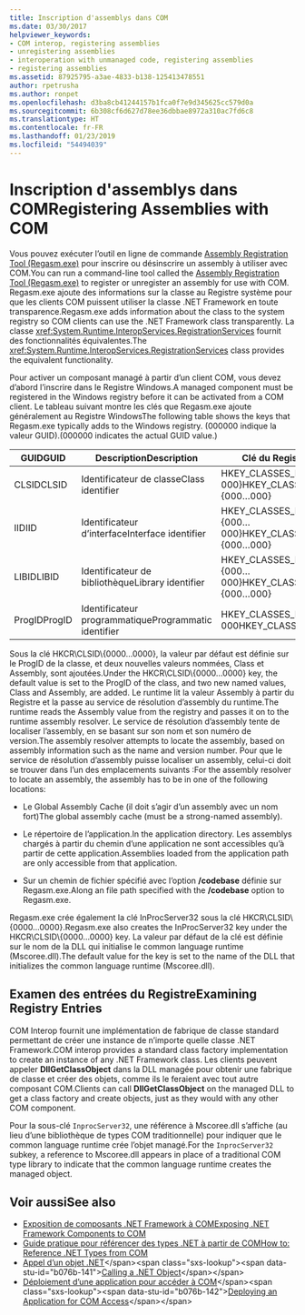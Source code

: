 ```yaml
---
title: Inscription d'assemblys dans COM
ms.date: 03/30/2017
helpviewer_keywords:
- COM interop, registering assemblies
- unregistering assemblies
- interoperation with unmanaged code, registering assemblies
- registering assemblies
ms.assetid: 87925795-a3ae-4833-b138-125413478551
author: rpetrusha
ms.author: ronpet
ms.openlocfilehash: d3ba8cb41244157b1fca0f7e9d345625cc579d0a
ms.sourcegitcommit: 6b308cf6d627d78ee36dbbae8972a310ac7fd6c8
ms.translationtype: HT
ms.contentlocale: fr-FR
ms.lasthandoff: 01/23/2019
ms.locfileid: "54494039"
---
```

# <a name="registering-assemblies-with-com"></a><span data-ttu-id="b076b-102">Inscription d'assemblys dans COM</span><span class="sxs-lookup"><span data-stu-id="b076b-102">Registering Assemblies with COM</span></span>
<span data-ttu-id="b076b-103">Vous pouvez exécuter l’outil en ligne de commande [Assembly Registration Tool (Regasm.exe)](../tools/regasm-exe-assembly-registration-tool.md) pour inscrire ou désinscrire un assembly à utiliser avec COM.</span><span class="sxs-lookup"><span data-stu-id="b076b-103">You can run a command-line tool called the [Assembly Registration Tool (Regasm.exe)](../tools/regasm-exe-assembly-registration-tool.md) to register or unregister an assembly for use with COM.</span></span> <span data-ttu-id="b076b-104">Regasm.exe ajoute des informations sur la classe au Registre système pour que les clients COM puissent utiliser la classe .NET Framework en toute transparence.</span><span class="sxs-lookup"><span data-stu-id="b076b-104">Regasm.exe adds information about the class to the system registry so COM clients can use the .NET Framework class transparently.</span></span> <span data-ttu-id="b076b-105">La classe <xref:System.Runtime.InteropServices.RegistrationServices> fournit des fonctionnalités équivalentes.</span><span class="sxs-lookup"><span data-stu-id="b076b-105">The <xref:System.Runtime.InteropServices.RegistrationServices> class provides the equivalent functionality.</span></span>  
  
 <span data-ttu-id="b076b-106">Pour activer un composant managé à partir d’un client COM, vous devez d’abord l’inscrire dans le Registre Windows.</span><span class="sxs-lookup"><span data-stu-id="b076b-106">A managed component must be registered in the Windows registry before it can be activated from a COM client.</span></span> <span data-ttu-id="b076b-107">Le tableau suivant montre les clés que Regasm.exe ajoute généralement au Registre Windows</span><span class="sxs-lookup"><span data-stu-id="b076b-107">The following table shows the keys that Regasm.exe typically adds to the Windows registry.</span></span> <span data-ttu-id="b076b-108">(000000 indique la valeur GUID).</span><span class="sxs-lookup"><span data-stu-id="b076b-108">(000000 indicates the actual GUID value.)</span></span>  
  
|<span data-ttu-id="b076b-109">GUID</span><span class="sxs-lookup"><span data-stu-id="b076b-109">GUID</span></span>|<span data-ttu-id="b076b-110">Description</span><span class="sxs-lookup"><span data-stu-id="b076b-110">Description</span></span>|<span data-ttu-id="b076b-111">Clé du Registre</span><span class="sxs-lookup"><span data-stu-id="b076b-111">Registry key</span></span>|  
|----------|-----------------|------------------|  
|<span data-ttu-id="b076b-112">CLSID</span><span class="sxs-lookup"><span data-stu-id="b076b-112">CLSID</span></span>|<span data-ttu-id="b076b-113">Identificateur de classe</span><span class="sxs-lookup"><span data-stu-id="b076b-113">Class identifier</span></span>|<span data-ttu-id="b076b-114">HKEY_CLASSES_ROOT\CLSID\\{000…000}</span><span class="sxs-lookup"><span data-stu-id="b076b-114">HKEY_CLASSES_ROOT\CLSID\\{000…000}</span></span>|  
|<span data-ttu-id="b076b-115">IID</span><span class="sxs-lookup"><span data-stu-id="b076b-115">IID</span></span>|<span data-ttu-id="b076b-116">Identificateur d’interface</span><span class="sxs-lookup"><span data-stu-id="b076b-116">Interface identifier</span></span>|<span data-ttu-id="b076b-117">HKEY_CLASSES_ROOT\Interface\\{000…000}</span><span class="sxs-lookup"><span data-stu-id="b076b-117">HKEY_CLASSES_ROOT\Interface\\{000…000}</span></span>|  
|<span data-ttu-id="b076b-118">LIBID</span><span class="sxs-lookup"><span data-stu-id="b076b-118">LIBID</span></span>|<span data-ttu-id="b076b-119">Identificateur de bibliothèque</span><span class="sxs-lookup"><span data-stu-id="b076b-119">Library identifier</span></span>|<span data-ttu-id="b076b-120">HKEY_CLASSES_ROOT\TypeLib\\{000…000}</span><span class="sxs-lookup"><span data-stu-id="b076b-120">HKEY_CLASSES_ROOT\TypeLib\\{000…000}</span></span>|  
|<span data-ttu-id="b076b-121">ProgID</span><span class="sxs-lookup"><span data-stu-id="b076b-121">ProgID</span></span>|<span data-ttu-id="b076b-122">Identificateur programmatique</span><span class="sxs-lookup"><span data-stu-id="b076b-122">Programmatic identifier</span></span>|<span data-ttu-id="b076b-123">HKEY_CLASSES_ROOT\000…000</span><span class="sxs-lookup"><span data-stu-id="b076b-123">HKEY_CLASSES_ROOT\000…000</span></span>|  
  
 <span data-ttu-id="b076b-124">Sous la clé HKCR\CLSID\\{0000…0000}, la valeur par défaut est définie sur le ProgID de la classe, et deux nouvelles valeurs nommées, Class et Assembly, sont ajoutées.</span><span class="sxs-lookup"><span data-stu-id="b076b-124">Under the HKCR\CLSID\\{0000…0000} key, the default value is set to the ProgID of the class, and two new named values, Class and Assembly, are added.</span></span> <span data-ttu-id="b076b-125">Le runtime lit la valeur Assembly à partir du Registre et la passe au service de résolution d’assembly du runtime.</span><span class="sxs-lookup"><span data-stu-id="b076b-125">The runtime reads the Assembly value from the registry and passes it on to the runtime assembly resolver.</span></span> <span data-ttu-id="b076b-126">Le service de résolution d’assembly tente de localiser l’assembly, en se basant sur son nom et son numéro de version.</span><span class="sxs-lookup"><span data-stu-id="b076b-126">The assembly resolver attempts to locate the assembly, based on assembly information such as the name and version number.</span></span> <span data-ttu-id="b076b-127">Pour que le service de résolution d’assembly puisse localiser un assembly, celui-ci doit se trouver dans l’un des emplacements suivants :</span><span class="sxs-lookup"><span data-stu-id="b076b-127">For the assembly resolver to locate an assembly, the assembly has to be in one of the following locations:</span></span>  
  
-   <span data-ttu-id="b076b-128">Le Global Assembly Cache (il doit s’agir d’un assembly avec un nom fort)</span><span class="sxs-lookup"><span data-stu-id="b076b-128">The global assembly cache (must be a strong-named assembly).</span></span>  
  
-   <span data-ttu-id="b076b-129">Le répertoire de l’application.</span><span class="sxs-lookup"><span data-stu-id="b076b-129">In the application directory.</span></span> <span data-ttu-id="b076b-130">Les assemblys chargés à partir du chemin d’une application ne sont accessibles qu’à partir de cette application.</span><span class="sxs-lookup"><span data-stu-id="b076b-130">Assemblies loaded from the application path are only accessible from that application.</span></span>  
  
-   <span data-ttu-id="b076b-131">Sur un chemin de fichier spécifié avec l’option **/codebase** définie sur Regasm.exe.</span><span class="sxs-lookup"><span data-stu-id="b076b-131">Along an file path specified with the **/codebase** option to Regasm.exe.</span></span>  
  
 <span data-ttu-id="b076b-132">Regasm.exe crée également la clé InProcServer32 sous la clé HKCR\CLSID\\{0000…0000}.</span><span class="sxs-lookup"><span data-stu-id="b076b-132">Regasm.exe also creates the InProcServer32 key under the HKCR\CLSID\\{0000…0000} key.</span></span> <span data-ttu-id="b076b-133">La valeur par défaut de la clé est définie sur le nom de la DLL qui initialise le common language runtime (Mscoree.dll).</span><span class="sxs-lookup"><span data-stu-id="b076b-133">The default value for the key is set to the name of the DLL that initializes the common language runtime (Mscoree.dll).</span></span>  
  
## <a name="examining-registry-entries"></a><span data-ttu-id="b076b-134">Examen des entrées du Registre</span><span class="sxs-lookup"><span data-stu-id="b076b-134">Examining Registry Entries</span></span>  
 <span data-ttu-id="b076b-135">COM Interop fournit une implémentation de fabrique de classe standard permettant de créer une instance de n’importe quelle classe .NET Framework.</span><span class="sxs-lookup"><span data-stu-id="b076b-135">COM interop provides a standard class factory implementation to create an instance of any .NET Framework class.</span></span> <span data-ttu-id="b076b-136">Les clients peuvent appeler **DllGetClassObject** dans la DLL managée pour obtenir une fabrique de classe et créer des objets, comme ils le feraient avec tout autre composant COM.</span><span class="sxs-lookup"><span data-stu-id="b076b-136">Clients can call **DllGetClassObject** on the managed DLL to get a class factory and create objects, just as they would with any other COM component.</span></span>  
  
 <span data-ttu-id="b076b-137">Pour la sous-clé `InprocServer32`, une référence à Mscoree.dll s’affiche (au lieu d’une bibliothèque de types COM traditionnelle) pour indiquer que le common language runtime crée l’objet managé.</span><span class="sxs-lookup"><span data-stu-id="b076b-137">For the `InprocServer32` subkey, a reference to Mscoree.dll appears in place of a traditional COM type library to indicate that the common language runtime creates the managed object.</span></span>  
  
## <a name="see-also"></a><span data-ttu-id="b076b-138">Voir aussi</span><span class="sxs-lookup"><span data-stu-id="b076b-138">See also</span></span>
- [<span data-ttu-id="b076b-139">Exposition de composants .NET Framework à COM</span><span class="sxs-lookup"><span data-stu-id="b076b-139">Exposing .NET Framework Components to COM</span></span>](exposing-dotnet-components-to-com.md)
- [<span data-ttu-id="b076b-140">Guide pratique pour référencer des types .NET à partir de COM</span><span class="sxs-lookup"><span data-stu-id="b076b-140">How to: Reference .NET Types from COM</span></span>](how-to-reference-net-types-from-com.md)
- <span data-ttu-id="b076b-141">[Appel d’un objet .NET](https://msdn.microsoft.com/library/40c9626c-aea6-4bad-b8f0-c1de462efd33(v=vs.100))</span><span class="sxs-lookup"><span data-stu-id="b076b-141">[Calling a .NET Object](https://msdn.microsoft.com/library/40c9626c-aea6-4bad-b8f0-c1de462efd33(v=vs.100))</span></span>
- <span data-ttu-id="b076b-142">[Déploiement d’une application pour accéder à COM](https://msdn.microsoft.com/library/fb63564c-c1b9-4655-a094-a235625882ce(v=vs.100))</span><span class="sxs-lookup"><span data-stu-id="b076b-142">[Deploying an Application for COM Access](https://msdn.microsoft.com/library/fb63564c-c1b9-4655-a094-a235625882ce(v=vs.100))</span></span>
